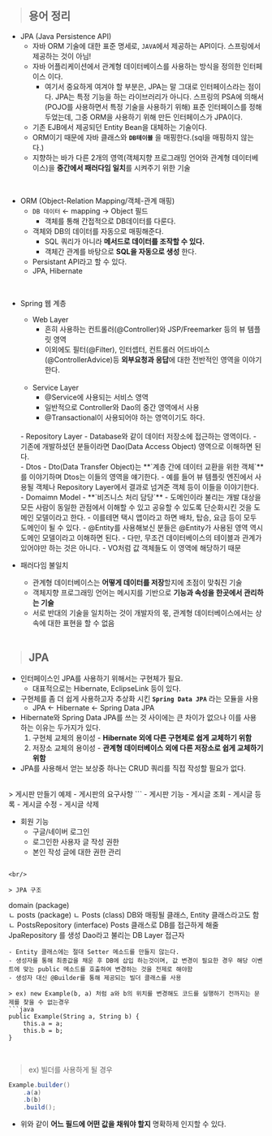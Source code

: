 > ## 용어 정리

- JPA (Java Persistence API)  
    - 자바 ORM 기술에 대한 표준 명세로, `JAVA`에서 제공하는 API이다. 스프링에서 제공하는 것이 아님!  
    - 자바 어플리케이션에서 관계형 데이터베이스를 사용하는 방식을 정의한 인터페이스 이다.
        - 여기서 중요하게 여겨야 할 부분은, JPA는 말 그대로 인터페이스라는 점이다. JPA는 특정 기능을 하는 라이브러리가 아니다. 스프링의 PSA에 의해서(POJO를 사용하면서 특정 기술을 사용하기 위해) 표준 인터페이스를 정해두었는데, 그중 ORM을 사용하기 위해 만든 인터페이스가 JPA이다.
    - 기존 EJB에서 제공되던 Entity Bean을 대체하는 기술이다.
    - ORM이기 때문에 자바 클래스와 **`DB테이블`** 을 매핑한다.(sql을 매핑하지 않는다.)
    - 지향하는 바가 다른 2개의 영역(객체지향 프로그래밍 언어와 관계형 데이터베이스)을 **중간에서 패러다임 일치**를 시켜주기 위한 기술  
<br/>

- ORM (Object-Relation Mapping/객체-관계 매핑)  
    - `DB 데이터` ← mapping → Object 필드
        - 객체를 통해 간접적으로 DB데이터를 다룬다.
    - 객체와 DB의 데이터를 자동으로 매핑해준다.
        - SQL 쿼리가 아니라 **메서드로 데이터를 조작할 수 있다.**
        - 객체간 관계를 바탕으로 **SQL을 자동으로 생성** 한다.
    - Persistant API라고 할 수 있다.
    - JPA, Hibernate  
<br/>

- Spring 웹 계층  
    - Web Layer
        - 흔히 사용하는 컨트롤러(@Controller)와 JSP/Freemarker 등의 뷰 템플릿 영역
        - 이외에도 필터(@Filter), 인터셉터, 컨트롤러 어드바이스(@ControllerAdvice)등 **외부요청과 응답**에 대한 전반적인 영역을 이야기한다.  
    <br/>

    - Service Layer
        - @Service에 사용되는 서비스 영역
        - 일반적으로 Controller와 Dao의 중간 영역에서 사용
        - @Transactional이 사용되어야 하는 영역이기도 하다.  
    <br/>
    - Repository Layer
        - Database와 같이 데이터 저장소에 접근하는 영역이다.
        - 기존에 개발하셨던 분들이라면 Dao(Data Access Object) 영역으로 이해하면 된다.  
    <br/>
    - Dtos
        - Dto(Data Transfer Object)는 **`계층 간에 데이터 교환을 위한 객체`** 를 이야기하며 Dtos는 이들의 영역을 얘기한다.
        - 예를 들어 뷰 템플릿 엔진에서 사용될 객체나 Repository Layer에서 결과로 넘겨준 객체 등이 이들을 이야기한다.  
    <br/>
    - Domaimn Model - **`비즈니스 처리 담당`**
        - 도메인이라 불리는 개발 대상을 모든 사람이 동일한 관점에서 이해할 수 있고 공유할 수 있도록 단순화시킨 것을 도메인 모델이라고 한다.
        - 이를테면 택시 앱이라고 하면 배차, 탑승, 요금 등이 모두 도메인이 될 수 있다.
        - @Entity를 사용해보신 분들은 @Entity가 사용된 영역 역시 도메인 모델이라고 이해하면 된다.
        - 다만, 무조건 데이터베이스의 테이블과 관계가 있어야만 하는 것은 아니다.
        - VO처럼 값 객체들도 이 영역에 해당하기 때문  
    <br/>
- 패러다임 불일치
    - 관계형 데이터베이스는 **어떻게 데이터를 저장**할지에 초점이 맞춰진 기술
    - 객체지향 프로그래밍 언어는 메시지를 기반으로 **기능과 속성을 한곳에서 관리하는 기술**
    - 서로 반대의 기술을 일치하는 것이 개발자의 몫, 관계형 데이터베이스에서는 상속에 대한 표현을 할 수 없음  
    <br/>


> ## JPA
- 인터페이스인 JPA를 사용하기 위해서는 구현체가 필요.  
    - 대표적으로는 Hibernate, EclipseLink 등이 있다.  
- 구현체를 좀 더 쉽게 사용하고자 추상화 시킨 **`Spring Data JPA`** 라는 모듈을 사용  
    - JPA <- Hibernate <- Spring Data JPA  
- Hibernate와 Spring Data JPA를 쓰는 것 사이에는 큰 차이가 없으나 이를 사용 하는 이유는 두가지가 있다.  
    1. 구현체 교체의 용이성 - **Hibernate 외에 다른 구현체로 쉽게 교체하기 위함**
    2. 저장소 교체의 용이성 - **관계형 데이터베이스 외에 다른 저장소로 쉽게 교체하기 위함**
- JPA를 사용해서 얻는 보상중 하나는 CRUD 쿼리를 직접 작성할 필요가 없다.  
<br/>
> 게시판 만들기 예제
- 게시판의 요구사항
```
- 게시판 기능
    - 게시글 조회
    - 게시글 등록
    - 게시글 수정
    - 게시글 삭제

- 회원 기능
    - 구글/네이버 로그인
    - 로그인한 사용자 글 작성 권한
    - 본인 작성 글에 대한 권한 관리
```

<br/>

> JPA 구조
```
domain (package)  
    ㄴ posts (package)
        ㄴ Posts (class) DB와 매핑될 클래스, Entity 클래스라고도 함
        ㄴ PostsRepository (interface)  Posts 클래스로 DB를 접근하게 해줄 JpaRepository 를 생성 Dao라고 불리는 DB Layer 접근자
```
- Entity 클래스에는 절대 Setter 메소드를 만들지 않는다.
- 생성자를 통해 최종값을 채운 후 DB에 삽입 하는것이며, 값 변경이 필요한 경우 해당 이벤트에 맞는 public 메소드를 호출하여 변경하는 것을 전제로 해야함
- 생성자 대신 @Builder를 통해 제공되는 빌더 클래스를 사용

> ex) new Example(b, a) 처럼 a와 b의 위치를 변경해도 코드를 실행하기 전까지는 문제를 찾을 수 없는경우
```java
public Example(String a, String b) {
    this.a = a;
    this.b = b;
}
```
<br/>

> ex) 빌더를 사용하게 될 경우  

```java
Example.builder()
    .a(a)
    .b(b)
    .build();
```
- 위와 같이 **어느 필드에 어떤 값을 채워야 할지** 명확하제 인지할 수 있다.